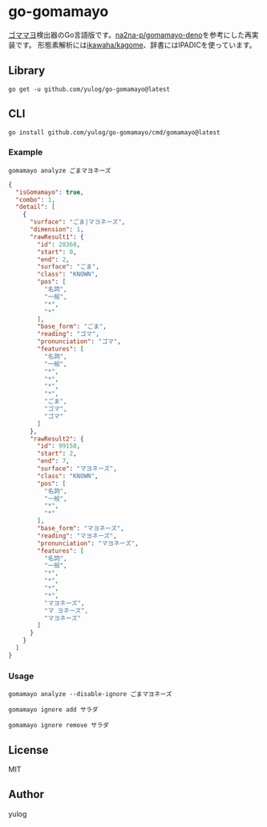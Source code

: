 # go-gomamayo

[ゴママヨ](https://thinaticsystem.com/glossary/gomamayo)検出器のGo言語版です。[na2na-p/gomamayo-deno](https://github.com/na2na-p/gomamayo-deno)を参考にした再実装です。
形態素解析には[ikawaha/kagome](https://github.com/ikawaha/kagome)、辞書にはIPADICを使っています。

## Library

```
go get -u github.com/yulog/go-gomamayo@latest
```

## CLI
```
go install github.com/yulog/go-gomamayo/cmd/gomamayo@latest
```

### Example

```
gomamayo analyze ごまマヨネーズ
```

```json
{
  "isGomamayo": true,
  "combo": 1,
  "detail": [
    {
      "surface": "ごま|マヨネーズ",
      "dimension": 1,
      "rawResult1": {
        "id": 28368,
        "start": 0,
        "end": 2,
        "surface": "ごま",
        "class": "KNOWN",
        "pos": [
          "名詞",
          "一般",
          "*",
          "*"
        ],
        "base_form": "ごま",
        "reading": "ゴマ",
        "pronunciation": "ゴマ",
        "features": [
          "名詞",
          "一般",
          "*",
          "*",
          "*",
          "*",
          "ごま",
          "ゴマ",
          "ゴマ"
        ]
      },
      "rawResult2": {
        "id": 99158,
        "start": 2,
        "end": 7,
        "surface": "マヨネーズ",
        "class": "KNOWN",
        "pos": [
          "名詞",
          "一般",
          "*",
          "*"
        ],
        "base_form": "マヨネーズ",
        "reading": "マヨネーズ",
        "pronunciation": "マヨネーズ",
        "features": [
          "名詞",
          "一般",
          "*",
          "*",
          "*",
          "*",
          "マヨネーズ",
          "マ ヨネーズ",
          "マヨネーズ"
        ]
      }
    }
  ]
}
```

### Usage

```
gomamayo analyze --disable-ignore ごまマヨネーズ
```

```
gomamayo ignore add サラダ
```

```
gomamayo ignore remove サラダ
```

## License

MIT

## Author

yulog